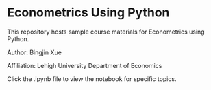 # Econometrics Using Python

This repository hosts sample course materials for Econometrics using Python.

Author: Bingjin Xue

Affiliation: Lehigh University Department of Economics

Click the .ipynb file to view the notebook for specific topics.
